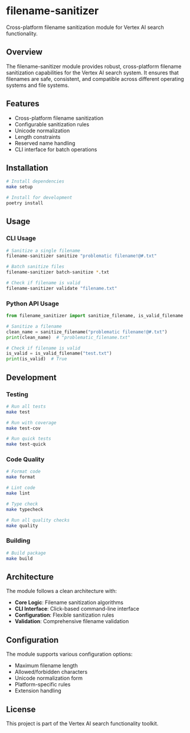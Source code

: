 # filename-sanitizer

Cross-platform filename sanitization module for Vertex AI search functionality.

## Overview

The filename-sanitizer module provides robust, cross-platform filename sanitization capabilities for the Vertex AI search system. It ensures that filenames are safe, consistent, and compatible across different operating systems and file systems.

## Features

- Cross-platform filename sanitization
- Configurable sanitization rules
- Unicode normalization
- Length constraints
- Reserved name handling
- CLI interface for batch operations

## Installation

```bash
# Install dependencies
make setup

# Install for development
poetry install
```

## Usage

### CLI Usage

```bash
# Sanitize a single filename
filename-sanitizer sanitize "problematic filename!@#.txt"

# Batch sanitize files
filename-sanitizer batch-sanitize *.txt

# Check if filename is valid
filename-sanitizer validate "filename.txt"
```

### Python API Usage

```python
from filename_sanitizer import sanitize_filename, is_valid_filename

# Sanitize a filename
clean_name = sanitize_filename("problematic filename!@#.txt")
print(clean_name)  # "problematic_filename.txt"

# Check if filename is valid
is_valid = is_valid_filename("test.txt")
print(is_valid)  # True
```

## Development

### Testing

```bash
# Run all tests
make test

# Run with coverage
make test-cov

# Run quick tests
make test-quick
```

### Code Quality

```bash
# Format code
make format

# Lint code
make lint

# Type check
make typecheck

# Run all quality checks
make quality
```

### Building

```bash
# Build package
make build
```

## Architecture

The module follows a clean architecture with:

- **Core Logic**: Filename sanitization algorithms
- **CLI Interface**: Click-based command-line interface
- **Configuration**: Flexible sanitization rules
- **Validation**: Comprehensive filename validation

## Configuration

The module supports various configuration options:

- Maximum filename length
- Allowed/forbidden characters
- Unicode normalization form
- Platform-specific rules
- Extension handling

## License

This project is part of the Vertex AI search functionality toolkit.

